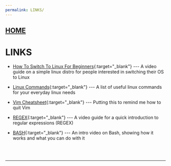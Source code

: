 ```yaml
---
permalink: LINKS/
---
```

## [HOME](../)

# LINKS

* [How To Switch To Linux For Beginners](https://www.youtube.com/watch?v=IyT4wfz5ZMg&t=1202s/){:target="_blank"} ---
  A video guide on a simple linux distro for people interested in switching their OS to Linux

* [Linux Commands](https://www.hostinger.com/tutorials/linux-commands){:target="_blank"} ---
  A list of useful linux commands for your everyday linux needs

* [Vim Cheatsheet](https://quickref.me/vim){:target="_blank"} ---
  Putting this to remind me how to quit Vim

* [REGEX](https://www.youtube.com/watch?v=bgBWp9EIlMM){:target="_blank"} ---
  A video guide for a quick introduction to regular expressions (REGEX)

* [BASH](https://www.youtube.com/watch?v=I4EWvMFj37g){:target="_blank"} ---
  An intro video on Bash, showing how it works and what you can do with it 
<br>
<br>
<hr>
